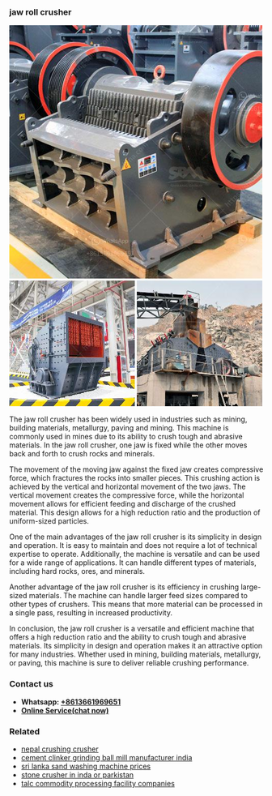 <h3>jaw roll crusher</h3><img src='1708497982.jpg' alt=''><p>The jaw roll crusher has been widely used in industries such as mining, building materials, metallurgy, paving and mining. This machine is commonly used in mines due to its ability to crush tough and abrasive materials. In the jaw roll crusher, one jaw is fixed while the other moves back and forth to crush rocks and minerals.</p><p>The movement of the moving jaw against the fixed jaw creates compressive force, which fractures the rocks into smaller pieces. This crushing action is achieved by the vertical and horizontal movement of the two jaws. The vertical movement creates the compressive force, while the horizontal movement allows for efficient feeding and discharge of the crushed material. This design allows for a high reduction ratio and the production of uniform-sized particles.</p><p>One of the main advantages of the jaw roll crusher is its simplicity in design and operation. It is easy to maintain and does not require a lot of technical expertise to operate. Additionally, the machine is versatile and can be used for a wide range of applications. It can handle different types of materials, including hard rocks, ores, and minerals.</p><p>Another advantage of the jaw roll crusher is its efficiency in crushing large-sized materials. The machine can handle larger feed sizes compared to other types of crushers. This means that more material can be processed in a single pass, resulting in increased productivity.</p><p>In conclusion, the jaw roll crusher is a versatile and efficient machine that offers a high reduction ratio and the ability to crush tough and abrasive materials. Its simplicity in design and operation makes it an attractive option for many industries. Whether used in mining, building materials, metallurgy, or paving, this machine is sure to deliver reliable crushing performance.</p><h3>Contact us</h3><ul><li><strong>Whatsapp:&nbsp;<a href="https://wa.me/8613661969651">+8613661969651</a></strong></li><li><a href="https://swt.shibang-china.com/?git&amp;zhl&amp;jaw roll crusher"><strong>Online Service(chat now)</strong></a></li></ul><h3>Related</h3><ul><li><a href='nepal crushing crusher.md'>nepal crushing crusher</a></li><li><a href='cement clinker grinding ball mill manufacturer india.md'>cement clinker grinding ball mill manufacturer india</a></li><li><a href='sri lanka sand washing machine prices.md'>sri lanka sand washing machine prices</a></li><li><a href='stone crusher in inda or parkistan.md'>stone crusher in inda or parkistan</a></li><li><a href='talc commodity processing facility companies.md'>talc commodity processing facility companies</a></li></ul>